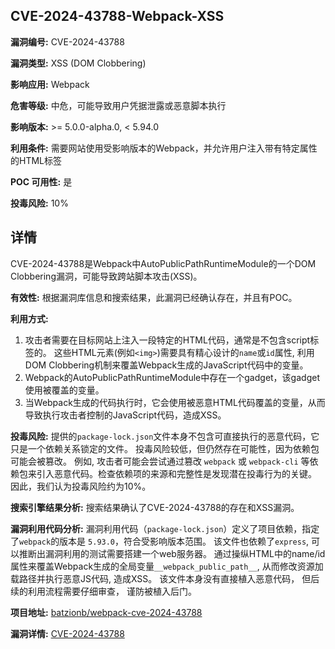 ## CVE-2024-43788-Webpack-XSS

**漏洞编号:** CVE-2024-43788

**漏洞类型:** XSS (DOM Clobbering)

**影响应用:** Webpack

**危害等级:** 中危，可能导致用户凭据泄露或恶意脚本执行

**影响版本:** >= 5.0.0-alpha.0, < 5.94.0

**利用条件:** 需要网站使用受影响版本的Webpack，并允许用户注入带有特定属性的HTML标签

**POC 可用性:** 是

**投毒风险:** 10%

## 详情

CVE-2024-43788是Webpack中AutoPublicPathRuntimeModule的一个DOM Clobbering漏洞，可能导致跨站脚本攻击(XSS)。

**有效性:**  根据漏洞库信息和搜索结果，此漏洞已经确认存在，并且有POC。

**利用方式:**
1.  攻击者需要在目标网站上注入一段特定的HTML代码，通常是不包含script标签的。 这些HTML元素(例如`<img>`)需要具有精心设计的`name`或`id`属性, 利用DOM Clobbering机制来覆盖Webpack生成的JavaScript代码中的变量。
2.  Webpack的AutoPublicPathRuntimeModule中存在一个gadget，该gadget使用被覆盖的变量。
3.  当Webpack生成的代码执行时，它会使用被恶意HTML代码覆盖的变量，从而导致执行攻击者控制的JavaScript代码，造成XSS。

**投毒风险:**
提供的`package-lock.json`文件本身不包含可直接执行的恶意代码，它只是一个依赖关系锁定的文件。 投毒风险较低，但仍然存在可能性，因为依赖包可能会被篡改。 例如, 攻击者可能会尝试通过篡改 `webpack` 或 `webpack-cli` 等依赖包来引入恶意代码。检查依赖项的来源和完整性是发现潜在投毒行为的关键。 因此，我们认为投毒风险约为10%。

**搜索引擎结果分析:**
搜索结果确认了CVE-2024-43788的存在和XSS漏洞。

**漏洞利用代码分析:**
漏洞利用代码（`package-lock.json`）定义了项目依赖，指定了`webpack`的版本是 `5.93.0`，符合受影响版本范围。 该文件也依赖了`express`, 可以推断出漏洞利用的测试需要搭建一个web服务器。 通过操纵HTML中的name/id属性来覆盖Webpack生成的全局变量`__webpack_public_path__`, 从而修改资源加载路径并执行恶意JS代码, 造成XSS。 该文件本身没有直接植入恶意代码， 但后续的利用流程需要仔细审查， 谨防被植入后门。

**项目地址:** [batzionb/webpack-cve-2024-43788](https://github.com/batzionb/webpack-cve-2024-43788)

**漏洞详情:** [CVE-2024-43788](https://nvd.nist.gov/vuln/detail/CVE-2024-43788)
